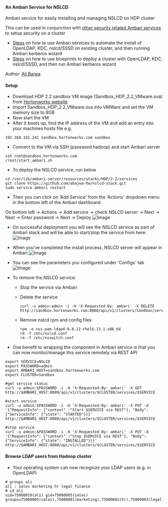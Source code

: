 #### An Ambari Service for NSLCD
Ambari service for easily installing and managing NSLCD on HDP cluster

This can be used in conjunction with [other security related Ambari services](https://github.com/abajwa-hw/ambari-workshops#security-related-sample-services) to setup security on a cluster
  - [Steps](https://github.com/abajwa-hw/security-workshops/blob/master/Setup-kerberos-Ambari-services.md) on how to use Ambari services to automate the install of OpenLDAP, KDC, nslcd/SSSD on existing cluster, and then running Ambari kerberos wizard
  - [Steps](https://github.com/abajwa-hw/ambari-workshops/blob/master/blueprints-demo-security.md) on how to use blueprints to deploy a cluster with OpenLDAP, KDC, nslcd/SSSD, and then run Ambari kerberos wizard


Author: [Ali Bajwa](https://www.linkedin.com/in/aliabajwa)

#### Setup

- Download HDP 2.2 sandbox VM image (Sandbox_HDP_2.2_VMware.ova) from [Hortonworks website](http://hortonworks.com/products/hortonworks-sandbox/)
- Import Sandbox_HDP_2.2_VMware.ova into VMWare and set the VM memory size to 8GB
- Now start the VM
- After it boots up, find the IP address of the VM and add an entry into your machines hosts file e.g.
```
192.168.191.241 sandbox.hortonworks.com sandbox    
```
- Connect to the VM via SSH (password hadoop) and start Ambari server
```
ssh root@sandbox.hortonworks.com
/root/start_ambari.sh
```

- To deploy the NSLCD service, run below
```
cd /var/lib/ambari-server/resources/stacks/HDP/2.2/services
git clone https://github.com/abajwa-hw/nslcd-stack.git   
sudo service ambari restart
```
- Then you can click on 'Add Service' from the 'Actions' dropdown menu in the bottom left of the Ambari dashboard:

On bottom left -> Actions -> Add service -> check NSLCD server -> Next -> Next -> Enter password -> Next -> Deploy
![Image](../master/screenshots/screenshot-vnc-config.png?raw=true)

- On successful deployment you will see the NSLCD service as part of Ambari stack and will be able to start/stop the service from here:
![Image](../master/screenshots/screenshot-vnc-stack.png?raw=true)

- When you've completed the install process, NSLCD server will appear in Ambari 
![Image](../master/screenshots/screenshot-freeipa-stack.png?raw=true)

- You can see the parameters you configured under 'Configs' tab
![Image](../master/screenshots/screenshot-freeipa-stack-config.png?raw=true)

- To remove the NSLCD service: 
  - Stop the service via Ambari
  - Delete the service
  
    ```
    curl -u admin:admin -i -H 'X-Requested-By: ambari' -X DELETE http://sandbox.hortonworks.com:8080/api/v1/clusters/Sandbox/services/NSLCD
    ```
  - Remove nslcd rpm and config files 
  
    ```
	rpm -e nss-pam-ldapd-0.8.12-rhel6.13.1.x86_64
	rm -f /etc/nslcd.conf
	rm -f /etc/nsswitch.conf    
    ```

- One benefit to wrapping the component in Ambari service is that you can now monitor/manage this service remotely via REST API
```
export SERVICE=NSLCD
export PASSWORD=admin
export AMBARI_HOST=sandbox.hortonworks.com
export CLUSTER=Sandbox

#get service status
curl -u admin:$PASSWORD -i -H 'X-Requested-By: ambari' -X GET http://$AMBARI_HOST:8080/api/v1/clusters/$CLUSTER/services/$SERVICE

#start service
curl -u admin:$PASSWORD -i -H 'X-Requested-By: ambari' -X PUT -d '{"RequestInfo": {"context" :"Start $SERVICE via REST"}, "Body": {"ServiceInfo": {"state": "STARTED"}}}' http://$AMBARI_HOST:8080/api/v1/clusters/$CLUSTER/services/$SERVICE

#stop service
curl -u admin:$PASSWORD -i -H 'X-Requested-By: ambari' -X PUT -d '{"RequestInfo": {"context" :"Stop $SERVICE via REST"}, "Body": {"ServiceInfo": {"state": "INSTALLED"}}}' http://$AMBARI_HOST:8080/api/v1/clusters/$CLUSTER/services/$SERVICE
```

#### Browse LDAP users from Hadoop cluster

- Your operating system can now recognize your LDAP users (e.g. in OpenLDAP) 
```
# groups ali
ali : sales marketing hr legal finance
# id ali
uid=75000010(ali) gid=75000005(sales) groups=75000005(sales),75000001(marketing),75000002(hr),75000003(legal),75000004(finance)
``` 


